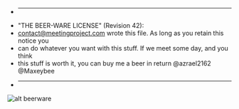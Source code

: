 
 * ----------------------------------------------------------------------------
 * "THE BEER-WARE LICENSE" (Revision 42):
 * <contact@meetingproject.com> wrote this file. As long as you retain this notice you
 * can do whatever you want with this stuff. If we meet some day, and you think
 * this stuff is worth it, you can buy me a beer in return @azrael2162 @Maxeybee
 * ----------------------------------------------------------------------------

![alt beerware](https://upload.wikimedia.org/wikipedia/commons/thumb/d/d5/BeerWare_Logo.svg/1280px-BeerWare_Logo.svg.png)
